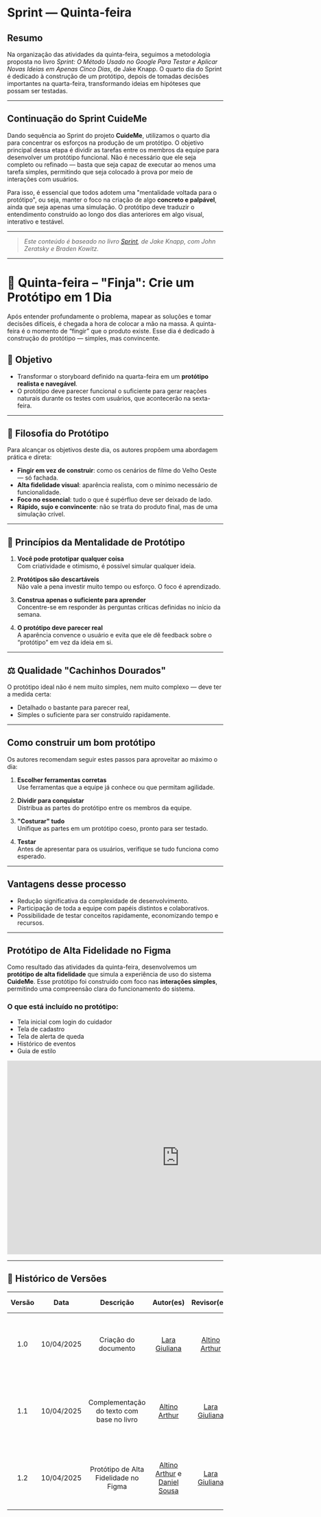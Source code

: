 # Sprint — Quinta-feira

## Resumo

Na organização das atividades da quinta-feira, seguimos a metodologia proposta no livro _Sprint: O Método Usado no Google Para Testar e Aplicar Novas Ideias em Apenas Cinco Dias_, de Jake Knapp. O quarto dia do Sprint é dedicado à construção de um protótipo, depois de tomadas decisões importantes na quarta-feira, transformando ideias em hipóteses que possam ser testadas.

---

## Continuação do Sprint CuideMe

Dando sequência ao Sprint do projeto **CuideMe**, utilizamos o quarto dia para concentrar os esforços na produção de um protótipo. O objetivo principal dessa etapa é dividir as tarefas entre os membros da equipe para desenvolver um protótipo funcional. Não é necessário que ele seja completo ou refinado — basta que seja capaz de executar ao menos uma tarefa simples, permitindo que seja colocado à prova por meio de interações com usuários.

Para isso, é essencial que todos adotem uma "mentalidade voltada para o protótipo", ou seja, manter o foco na criação de algo **concreto e palpável**, ainda que seja apenas uma simulação. O protótipo deve traduzir o entendimento construído ao longo dos dias anteriores em algo visual, interativo e testável.

---

> _Este conteúdo é baseado no livro [Sprint](https://www.thesprintbook.com), de Jake Knapp, com John Zeratsky e Braden Kowitz._  

---

# 📅 Quinta-feira – "Finja": Crie um Protótipo em 1 Dia

Após entender profundamente o problema, mapear as soluções e tomar decisões difíceis, é chegada a hora de colocar a mão na massa. A quinta-feira é o momento de “fingir” que o produto existe. Esse dia é dedicado à construção do protótipo — simples, mas convincente.

## 🎯 Objetivo

- Transformar o storyboard definido na quarta-feira em um **protótipo realista e navegável**.
- O protótipo deve parecer funcional o suficiente para gerar reações naturais durante os testes com usuários, que acontecerão na sexta-feira.

---

## 💭 Filosofia do Protótipo

Para alcançar os objetivos deste dia, os autores propõem uma abordagem prática e direta:

- **Fingir em vez de construir**: como os cenários de filme do Velho Oeste — só fachada.
- **Alta fidelidade visual**: aparência realista, com o mínimo necessário de funcionalidade.
- **Foco no essencial**: tudo o que é supérfluo deve ser deixado de lado.
- **Rápido, sujo e convincente**: não se trata do produto final, mas de uma simulação crível.

---

## 🧠 Princípios da Mentalidade de Protótipo

1. **Você pode prototipar qualquer coisa**  
   Com criatividade e otimismo, é possível simular qualquer ideia.

2. **Protótipos são descartáveis**  
   Não vale a pena investir muito tempo ou esforço. O foco é aprendizado.

3. **Construa apenas o suficiente para aprender**  
   Concentre-se em responder às perguntas críticas definidas no início da semana.

4. **O protótipo deve parecer real**  
   A aparência convence o usuário e evita que ele dê feedback sobre o “protótipo” em vez da ideia em si.

---

## ⚖️ Qualidade "Cachinhos Dourados"

O protótipo ideal não é nem muito simples, nem muito complexo — deve ter a medida certa:

- Detalhado o bastante para parecer real,
- Simples o suficiente para ser construído rapidamente.

---

## Como construir um bom protótipo

Os autores recomendam seguir estes passos para aproveitar ao máximo o dia:

1. **Escolher ferramentas corretas**  
   Use ferramentas que a equipe já conhece ou que permitam agilidade.

2. **Dividir para conquistar**  
   Distribua as partes do protótipo entre os membros da equipe.

3. **"Costurar" tudo**  
   Unifique as partes em um protótipo coeso, pronto para ser testado.

4. **Testar**  
   Antes de apresentar para os usuários, verifique se tudo funciona como esperado.

---

## Vantagens desse processo

- Redução significativa da complexidade de desenvolvimento.
- Participação de toda a equipe com papéis distintos e colaborativos.
- Possibilidade de testar conceitos rapidamente, economizando tempo e recursos.

---

## Protótipo de Alta Fidelidade no Figma

Como resultado das atividades da quinta-feira, desenvolvemos um **protótipo de alta fidelidade** que simula a experiência de uso do sistema **CuideMe**. Esse protótipo foi construído com foco nas **interações simples**, permitindo uma compreensão clara do funcionamento do sistema.

### O que está incluído no protótipo:
- Tela inicial com login do cuidador
- Tela de cadastro
- Tela de alerta de queda
- Histórico de eventos
- Guia de estilo 

<iframe style="border: 1px solid rgba(0, 0, 0, 0.1);" width="800" height="450" src="https://embed.figma.com/design/5pWoQTJmN3bS5g5YSlsoYu/Untitled?node-id=0-1&embed-host=share" allowfullscreen></iframe>

---

## 📄 Histórico de Versões

| Versão |    Data    | Descrição                             | Autor(es)                                                                 | Revisor(es)                                                   | Descrição da Revisão                                                         |
|:------:|:----------:|:--------------------------------------:|:-------------------------------------------------------------------------:|:--------------------------------------------------------------:|:------------------------------------------------------------------------------:|
| 1.0    | 10/04/2025 | Criação do documento                  | [Lara Giuliana](https://github.com/gravelylara)                          | [Altino Arthur](https://github.com/arthurrochamoreira)         | Verificação da estrutura inicial e coerência com a proposta do Sprint         |
| 1.1    | 10/04/2025 | Complementação do texto com base no livro | [Altino Arthur](https://github.com/arthurrochamoreira)                  | [Lara Giuliana](https://github.com/gravelylara)                | Validação do alinhamento conceitual com o livro Sprint e clareza do conteúdo |
| 1.2    | 10/04/2025 | Protótipo de Alta Fidelidade no Figma | [Altino Arthur](https://github.com/arthurrochamoreira) e [Daniel Sousa](https://github.com/daniel-de-sousa) | [Lara Giuliana](https://github.com/gravelylara)                | Avaliação da descrição do protótipo, links e formatação                      |
